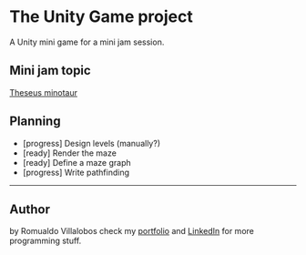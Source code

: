 # The Unity Game project
A Unity mini game for a mini jam session.

## Mini jam topic
[Theseus minotaur](https://estivalet.github.io/theseus-minotaur/)

## Planning 
- [progress] Design levels (manually?)
- [ready] Render the maze
- [ready] Define a maze graph
- [progress] Write pathfinding

---
## Author

by Romualdo Villalobos check my [portfolio](https://romualdo97.github.io/) and [LinkedIn](https://co.linkedin.com/in/romualdo-villalobos-a963ab159) for more programming stuff.